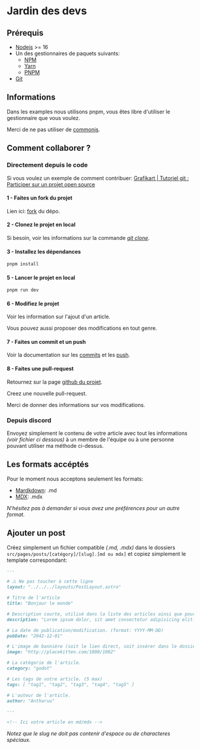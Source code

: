 # Jardin des devs

## Prérequis

- [Nodejs](https://nodejs.org/fr/) >= 16
- Un des gestionnaires de paquets suivants:
    - [NPM](https://docs.npmjs.com/about-npm)
    - [Yarn](https://yarnpkg.com/getting-started)
    - [PNPM](https://pnpm.io/fr/installation)
- [Git](https://git-scm.com/)

## Informations

Dans les examples nous utilisons pnpm, vous êtes libre d'utiliser le gestionnaire que vous voulez.

Merci de ne pas utiliser de [commonjs](https://blog.logrocket.com/commonjs-vs-es-modules-node-js/#:~:text=ES%20modules%20are%20the%20standard,encapsulating%20JavaScript%20code%20for%20reuse.).

## Comment collaborer ?

### Directement depuis le code 

Si vous voulez un exemple de comment contribuer: 
[Grafikart | Tutoriel git : Participer sur un projet open source](https://www.youtube.com/watch?v=7V2Jl0JRf3E&ab_channel=Grafikart.fr)

#### 1 - Faites un fork du projet

Lien ici: [fork](https://github.com/antharuu/jardin-des-devs/fork) du dépo.

#### 2 - Clonez le projet en local

Si besoin, voir les informations sur la commande *[git clone](https://git-scm.com/docs/git-clone/fr)*.

#### 3 - Installez les dépendances
```bash
pnpm install
```
#### 5 - Lancer le projet en local

```bash
pnpm run dev
```

#### 6 - Modifiez le projet

Voir les information sur l'ajout d'un article.

Vous pouvez aussi proposer des modifications en tout genre.

#### 7 - Faites un commit et un push

Voir la documentation sur les [commits](https://git-scm.com/docs/git-commit) et les [push](https://git-scm.com/docs/git-push).

#### 8 - Faites une pull-request

Retournez sur la page [github du projet](https://github.com/antharuu/jardin-des-devs).

Creez une nouvelle pull-request.

Merci de donner des informations sur vos modifications.

### Depuis discord

Envoyez simplement le contenu de votre article avec tout les informations *(voir fichier ci dessous)* à un membre de l'équipe ou à une personne pouvant utiliser ma méthode ci-dessus.

## Les formats accéptés

Pour le moment nous acceptons seulement les formats:

- [Mardkdown](#): .md
- [MDX](https://mdxjs.com/): .mdx

*N'hésitez pas à demander si vous avez une préférences pour un autre format.*

## Ajouter un post

Créez simplement un fichier compatible *(.md, .mdx)* dans le dossiers `src/pages/posts/[catégory]/[slug].[md ou mdx]` et copiez simplement le template correspondant:

```markdown
---

# ⚠️ Ne pas toucher à cette ligne
layout: "../../../layouts/PostLayout.astro"

# Titre de l'article
title: "Bonjour le monde"

# Description courte, utilisé dans la liste des articles ainsi que pour le référencement.
description: "Lorem ipsum dolor, sit amet consectetur adipisicing elit. Labore iure rerum enim voluptatum nemo. Ab adipisci harum nesciunt vero et similique minima alias modi unde quod! Doloremque officiis odit sapiente."

# La date de publication/modification. (format: YYYY-MM-DD)
pubDate: "2042-12-01"

# L'image de bannière (soit le lien direct, soit insérer dans le dossier images dans /public "/images/[votre image]")
image: "http://placekitten.com/1000/1002"

# La catégorie de l'article.
category: "godot"

# Les tags de votre article. (5 max)
tags: [ "tag1", "tag2", "tag3", "tag4", "tag5" ]

# L'auteur de l'article.
author: "Antharuu"

---

<!-- Ici votre article en md/mdx -->

```

*Notez que le slug ne doit pas contenir d'espace ou de characteres spéciaux.*